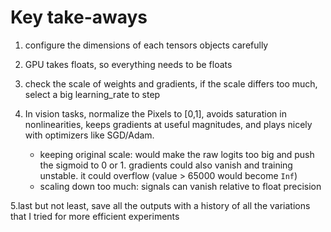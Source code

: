 # Key take-aways
1. configure the dimensions of each tensors objects carefully

2. GPU takes floats, so everything needs to be floats

3. check the scale of weights and gradients, if the scale differs too much, select a big learning_rate to step

4. In vision tasks, normalize the Pixels to [0,1], avoids saturation in nonlinearities,
keeps gradients at useful magnitudes,
and plays nicely with optimizers like SGD/Adam.
   * keeping original scale: would make the raw logits too big and push the sigmoid to 0 or 1. gradients could also vanish and training unstable. it could overflow (value > 65000 would become `Inf`)
   * scaling down too much: signals can vanish relative to float precision

5.last but not least, save all the outputs with a history of all the variations that I tried for more efficient experiments
